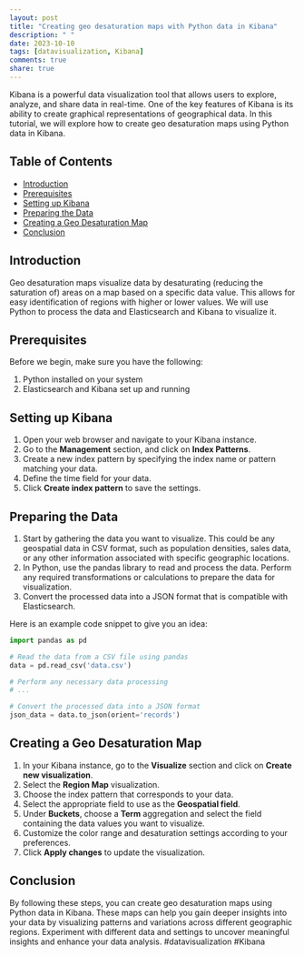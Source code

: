 ```yaml
---
layout: post
title: "Creating geo desaturation maps with Python data in Kibana"
description: " "
date: 2023-10-10
tags: [datavisualization, Kibana]
comments: true
share: true
---
```


Kibana is a powerful data visualization tool that allows users to explore, analyze, and share data in real-time. One of the key features of Kibana is its ability to create graphical representations of geographical data. In this tutorial, we will explore how to create geo desaturation maps using Python data in Kibana.

## Table of Contents
- [Introduction](#introduction)
- [Prerequisites](#prerequisites)
- [Setting up Kibana](#setting-up-kibana)
- [Preparing the Data](#preparing-the-data)
- [Creating a Geo Desaturation Map](#creating-a-geo-desaturation-map)
- [Conclusion](#conclusion)

## Introduction
Geo desaturation maps visualize data by desaturating (reducing the saturation of) areas on a map based on a specific data value. This allows for easy identification of regions with higher or lower values. We will use Python to process the data and Elasticsearch and Kibana to visualize it.

## Prerequisites
Before we begin, make sure you have the following:

1. Python installed on your system
2. Elasticsearch and Kibana set up and running

## Setting up Kibana
1. Open your web browser and navigate to your Kibana instance.
2. Go to the **Management** section, and click on **Index Patterns**.
3. Create a new index pattern by specifying the index name or pattern matching your data.
4. Define the time field for your data.
5. Click **Create index pattern** to save the settings.

## Preparing the Data
1. Start by gathering the data you want to visualize. This could be any geospatial data in CSV format, such as population densities, sales data, or any other information associated with specific geographic locations.
2. In Python, use the pandas library to read and process the data. Perform any required transformations or calculations to prepare the data for visualization.
3. Convert the processed data into a JSON format that is compatible with Elasticsearch.

Here is an example code snippet to give you an idea:

```python
import pandas as pd

# Read the data from a CSV file using pandas
data = pd.read_csv('data.csv')

# Perform any necessary data processing
# ...

# Convert the processed data into a JSON format
json_data = data.to_json(orient='records')
```

## Creating a Geo Desaturation Map
1. In your Kibana instance, go to the **Visualize** section and click on **Create new visualization**.
2. Select the **Region Map** visualization.
3. Choose the index pattern that corresponds to your data.
4. Select the appropriate field to use as the **Geospatial field**.
5. Under **Buckets**, choose a **Term** aggregation and select the field containing the data values you want to visualize.
6. Customize the color range and desaturation settings according to your preferences.
7. Click **Apply changes** to update the visualization.

## Conclusion
By following these steps, you can create geo desaturation maps using Python data in Kibana. These maps can help you gain deeper insights into your data by visualizing patterns and variations across different geographic regions. Experiment with different data and settings to uncover meaningful insights and enhance your data analysis. #datavisualization #Kibana